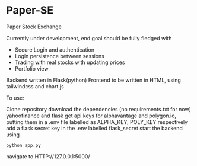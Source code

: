 # Paper-SE
Paper Stock Exchange 

Currently under development, end goal should be fully fledged with 
- Secure Login and authentication
- Login persistence between sessions
- Trading with real stocks with updating prices
- Portfolio view

Backend written in Flask(python)
Frontend to be written in HTML, using tailwindcss and chart.js


To use:

Clone repository
download the dependencies (no requirements.txt for now) yahoofinance and flask
get api keys for alphavantage and polygon.io, putting them in a .env file labelled as ALPHA_KEY, POLY_KEY respectively
add a flask secret key in the .env labelled flask_secret
start the backend using 
```
python app.py
```
navigate to HTTP://127.0.0.1:5000/
